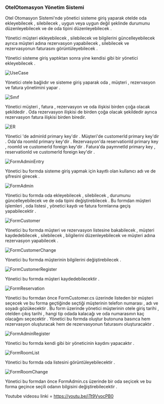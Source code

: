 ### OtelOtomasyon Yönetim Sistemi

Otel Otomasyon Sistemi'nde yönetici sisteme giriş yaparak otelde oda ekleyebilecek , silebilecek , uygun veya uygun değil şeklinde durumunu düzenleyebilecek ve de oda tipini düzenleyebilecek .

Yönetici müşteri ekleyebilecek , silebilecek ve bilgilerini güncelleyebilecek ayrıca müşteri adına rezervasyon yapabilecek , silebilecek ve rezervasyonun faturasını görüntüleyebilecek .

Yönetici sisteme giriş yaptıktan sonra yine kendisi gibi bir yönetici ekleyebilecek .

![UseCase](ScreenShoot/Use-Case.png)

Yönetici otele bağlıdır ve sisteme giriş yaparak oda , müşteri , rezervasyon ve fatura yönetimini yapar .

![Sınıf](ScreenShoot/Sınıf.png)

Yönetici müşteri , fatura , rezervasyon ve oda ilişkisi birden çoğa olacak şekildedir . Oda rezervasyon ilişkisi de birden çoğa olacak şekildedir ayrıca rezervasyon fatura ilişkisi birden biredir.

![ER](ScreenShoot/ER.png)

Yönetici 'de adminId primary key'dir . Müşteri'de customerId primary key'dir . Oda'da roomId primary key'dir . Rezervasyon'da reservationId primary key , roomId ve customerId foreign key'dir . Fatura'da paymnetId primary key , reservationId ve customerId foreign key'dir .

 ![FormAdminEntry](ScreenShoot/FormAdminEntry.jpg)

Yönetici bu formda sisteme giriş yapmak için kayıtlı olan kullanıcı adı ve de şifresini girecek .

![FormAdmin](ScreenShoot/FormAdmin.jpg)

Yönetici bu formda oda ekleyebilecek , silebilecek , durumunu güncelleyebilecek ve de oda tipini değiştirebilecek . Bu formdan müşteri işlemleri , oda listesi , yönetici kaydı ve fatura formlarına geçiş yapabilecektir .

![FormCustomer](ScreenShoot/FormCustomer.jpg)

Yönetici bu formda müşteri ve rezervasyon listesine bakabilecek , müşteri kaydedebilecek , silebilecek , bilgilerini düzenleyebilecek ve müşteri adına rezervasyon yapabilecek .

![FormCustomerChange](ScreenShoot/FormCustomerChange.jpg)

Yönetici bu formda müşterinin bilgilerini değiştirebilecek .

![FormCustomerRegister](ScreenShoot/FormCustomerRegister.jpg)

Yönetici bu formda müşteri kaydedebilecektir .

![FormReservation](ScreenShoot/FormReservation.jpg)

Yönetici bu formdan önce FormCustomer.cs üzerinde listeden bir müşteri seçecek ve bu forma geçtiğinde seçtiği müşterinin telefon numarası , adı ve soyadı gözükecektir . Bu form üzerinde yönetici müşterinin otele giriş tarihi , otelden çıkış tarihi , hangi tip odada kalacağı ve oda numarasının kaç olacağını seçecektir . Yönetici bu formda oluştur butonuna basınca hem rezervasyon oluşturacak hem de rezervasyonun faturasını oluşturacaktır .

![FormAdminRegister](ScreenShoot/FormAdminRegister.jpg)

Yönetici bu formda kendi gibi bir yöneticinin kaydını yapacaktır .

![FormRoomList](ScreenShoot/FormRoomList.jpg)

Yönetici bu formda oda listesini görüntüleyebilecektir .

![FormRoomChange](ScreenShoot/FormRoomChange.jpg)

Yönetici bu formdan önce FormAdmin.cs üzerinde bir oda seçicek ve bu forma geçince seçili odanın bilgisini değiştirebilecektir .

Youtube videosu linki = https://youtu.be/iTt9VyocPB0
